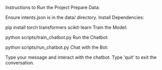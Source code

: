 Instructions to Run the Project
Prepare Data:

Ensure intents.json is in the data/ directory.
Install Dependencies:

pip install torch transformers scikit-learn
Train the Model:

python scripts/train_chatbot.py
Run the Chatbot:

python scripts/run_chatbot.py
Chat with the Bot:

Type your message and interact with the chatbot.
Type 'quit' to exit the conversation.
